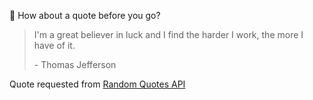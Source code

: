 📣 How about a quote before you go?

> I'm a great believer in luck and I find the harder I work, the more I have of it.
>
> <p>- Thomas Jefferson</p>

Quote requested from [Random Quotes API](https://github.com/lukePeavey/quotable)
